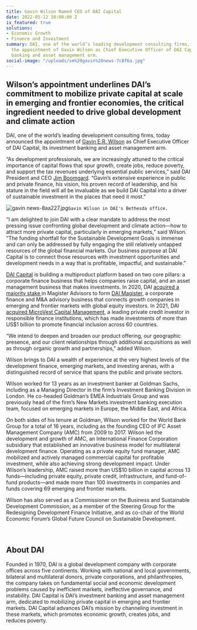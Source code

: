 ```yaml
---
title: Gavin Wilson Named CEO of DAI Capital
date: 2022-05-12 10:00:00 Z
is_featured: true
solutions:
- Economic Growth
- Finance and Investment
summary: DAI, one of the world’s leading development consulting firms, today announced
  the appointment of Gavin Wilson as Chief Executive Officer of DAI Capital, its investment
  banking and asset management arm.
social-image: "/uploads/sm%20gavin%20news-7c8f6a.jpg"
---
```


## Wilson’s appointment underlines DAI’s commitment to mobilize private capital at scale in emerging and frontier economies, the critical ingredient needed to drive global development and climate action

DAI, one of the world’s leading development consulting firms, today announced the appointment of [Gavin E.R. Wilson](https://www.dai.com/who-we-are/leadership/gavin-wilson) as Chief Executive Officer of DAI Capital, its investment banking and asset management arm.

“As development professionals, we are increasingly attuned to the critical importance of capital flows that spur growth, create jobs, reduce poverty, and support the tax revenues underlying essential public services,” said DAI President and CEO [Jim Boomgard](https://www.dai.com/who-we-are/leadership/james-boomgard). “Gavin’s extensive experience in public and private finance, his vision, his proven record of leadership, and his stature in the field will all be invaluable as we build DAI Capital into a driver of sustainable investment in the places that need it most.”

![gavin news-8aa227.jpg](/uploads/gavin%20news-8aa227.jpg)`Gavin Wilson in DAI's Bethesda office.` 

<!--more-->

“I am delighted to join DAI with a clear mandate to address the most pressing issue confronting global development and climate action—how to attract more private capital, particularly in emerging markets,” said Wilson. “The funding shortfall for the Sustainable Development Goals is immense and can only be addressed by fully engaging the still relatively untapped resources of the global financial markets. Our business purpose at DAI Capital is to connect those resources with investment opportunities and development needs in a way that is profitable, impactful, and sustainable.”
 
[DAI Capital](https://www.dai.com/our-work/solutions/dai-capital) is building a multiproduct platform based on two core pillars: a corporate finance business that helps companies raise capital, and an asset management business that makes investments. In 2020, DAI [acquired a majority stake ](https://www.dai.com/news/dai-magister-the-leading-capital-advisor-and-investment-bank-for-international-and-emerging-markets)in Magister Advisors to form [DAI Magister](https://www.daimagister.com/), a corporate finance and M&A advisory business that connects growth companies in emerging and frontier markets with global equity investors. In 2021, DAI [acquired MicroVest Capital Management](https://www.dai.com/news/dai-acquires-international-asset-management-firm-microvest), a leading private credit investor in responsible finance institutions, which has made investments of more than US$1 billion to promote financial inclusion across 60 countries. 
 
“We intend to deepen and broaden our product offering, our geographic presence, and our client relationships through additional acquisitions as well as through organic growth and partnerships,” added Wilson.

Wilson brings to DAI a wealth of experience at the very highest levels of the development finance, emerging markets, and investing arenas, with a distinguished record of service that spans the public and private sectors. 

Wilson worked for 13 years as an investment banker at Goldman Sachs, including as a Managing Director in the firm’s Investment Banking Division in London. He co-headed Goldman’s EMEA Industrials Group and was previously head of the firm’s New Markets investment banking execution team, focused on emerging markets in Europe, the Middle East, and Africa.

On both sides of his tenure at Goldman, Wilson worked for the World Bank Group for a total of 16 years, including as the founding CEO of IFC Asset Management Company (AMC) from 2009 to 2017. Wilson led the development and growth of AMC, an International Finance Corporation subsidiary that established an innovative business model for multilateral development finance. Operating as a private equity fund manager, AMC mobilized and actively managed commercial capital for profitable investment, while also achieving strong development impact. Under Wilson’s leadership, AMC raised more than US$10 billion in capital across 13 funds—including private equity, private credit, infrastructure, and fund-of-fund products—and made more than 100 investments in companies and funds covering 69 emerging and frontier markets.

Wilson has also served as a Commissioner on the Business and Sustainable Development Commission, as a member of the Steering Group for the Redesigning Development Finance Initiative, and as co-chair of the World Economic Forum’s Global Future Council on Sustainable Development.

<aside style="margin-top: 4rem;">
  <h2>About DAI</h2>
  
  <p>Founded in 1970, DAI is a global development company with corporate offices across five continents. Working with national and local governments, bilateral and multilateral donors, private corporations, and philanthropies, the company takes on fundamental social and economic development problems caused by inefficient markets, ineffective governance, and instability. DAI Capital is DAI’s investment banking and asset management arm, dedicated to mobilizing private capital in emerging and frontier markets. DAI Capital advances DAI’s mission by channeling investment in these markets, which promotes economic growth, creates jobs, and reduces poverty.</p>
</aside>